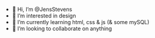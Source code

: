- 👋 Hi, I’m @JensStevens
- 👀 I’m interested in design 
- 🌱 I’m currently learning html, css & js (& some mySQL)
- 💞️ I’m looking to collaborate on anything

<!---
JensStevens/JensStevens is a ✨ special ✨ repository because its `README.md` (this file) appears on your GitHub profile.
You can click the Preview link to take a look at your changes.
--->
